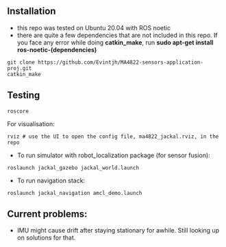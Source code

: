 ## Installation
- this repo was tested on Ubuntu 20.04 with ROS noetic
- there are quite a few dependencies that are not included in this repo. If you face any error while doing **catkin_make**, run **sudo apt-get install ros-noetic-(dependencies)**
```
git clone https://github.com/Evintjh/MA4822-sensors-application-proj.git
catkin_make
```

## Testing 
```
roscore 
```

For visualisation:
```
rviz # use the UI to open the config file, ma4822_jackal.rviz, in the repo
```

- To run simulator with robot_localization package (for sensor fusion):
```
roslaunch jackal_gazebo jackal_world.launch 
```

- To run navigation stack:
```
roslaunch jackal_navigation amcl_demo.launch
```

## Current problems:
- IMU might cause drift after staying stationary for awhile. Still looking up on solutions for that.
